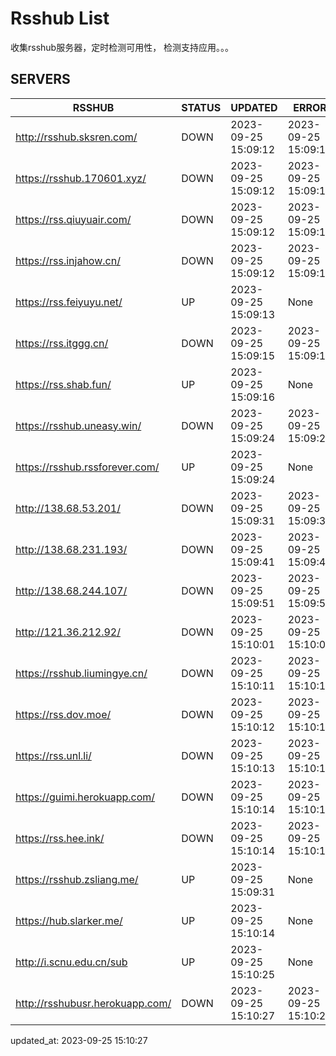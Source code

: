 # Rsshub List

收集rsshub服务器，定时检测可用性， 检测支持应用。。。


## SERVERS

|  RSSHUB   | STATUS  | UPDATED  | ERROR  | TWITTER |  
|  ----  | ----  | ----  | ----  | ---- |  
| http://rsshub.sksren.com/ | DOWN | 2023-09-25 15:09:12 | 2023-09-25 15:09:12 |  
| https://rsshub.170601.xyz/ | DOWN | 2023-09-25 15:09:12 | 2023-09-25 15:09:12 |  
| https://rss.qiuyuair.com/ | DOWN | 2023-09-25 15:09:12 | 2023-09-25 15:09:12 |  
| https://rss.injahow.cn/ | DOWN | 2023-09-25 15:09:12 | 2023-09-25 15:09:12 |  
| https://rss.feiyuyu.net/ | UP | 2023-09-25 15:09:13 | None ||  
| https://rss.itggg.cn/ | DOWN | 2023-09-25 15:09:15 | 2023-09-25 15:09:15 |  
| https://rss.shab.fun/ | UP | 2023-09-25 15:09:16 | None ||  
| https://rsshub.uneasy.win/ | DOWN | 2023-09-25 15:09:24 | 2023-09-25 15:09:24 |  
| https://rsshub.rssforever.com/ | UP | 2023-09-25 15:09:24 | None ||  
| http://138.68.53.201/ | DOWN | 2023-09-25 15:09:31 | 2023-09-25 15:09:31 |  
| http://138.68.231.193/ | DOWN | 2023-09-25 15:09:41 | 2023-09-25 15:09:41 |  
| http://138.68.244.107/ | DOWN | 2023-09-25 15:09:51 | 2023-09-25 15:09:51 |  
| http://121.36.212.92/ | DOWN | 2023-09-25 15:10:01 | 2023-09-25 15:10:01 |  
| https://rsshub.liumingye.cn/ | DOWN | 2023-09-25 15:10:11 | 2023-09-25 15:10:11 |  
| https://rss.dov.moe/ | DOWN | 2023-09-25 15:10:12 | 2023-09-25 15:10:12 |  
| https://rss.unl.li/ | DOWN | 2023-09-25 15:10:13 | 2023-09-25 15:10:13 |  
| https://guimi.herokuapp.com/ | DOWN | 2023-09-25 15:10:14 | 2023-09-25 15:10:14 |  
| https://rss.hee.ink/ | DOWN | 2023-09-25 15:10:14 | 2023-09-25 15:10:14 |  
| https://rsshub.zsliang.me/ | UP | 2023-09-25 15:09:31 | None |OK|  
| https://hub.slarker.me/ | UP | 2023-09-25 15:10:14 | None ||  
| http://i.scnu.edu.cn/sub | UP | 2023-09-25 15:10:25 | None ||  
| http://rsshubusr.herokuapp.com/ | DOWN | 2023-09-25 15:10:27 | 2023-09-25 15:10:27 |  
  

updated_at: 2023-09-25 15:10:27  
